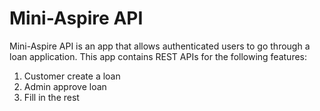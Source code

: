 # Mini-Aspire API

Mini-Aspire API is an app that allows authenticated users to go through a loan application. This app contains REST APIs for the following features:
1. Customer create a loan
2. Admin approve loan
3. Fill in the rest